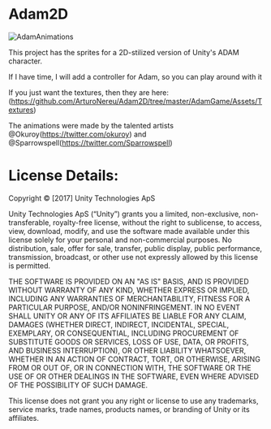 # Adam2D

![AdamAnimations](https://user-images.githubusercontent.com/263776/32796990-f3141370-c935-11e7-88d0-f97d551a69ab.gif)

This project has the sprites for a 2D-stilized version of Unity's ADAM character.

If I have time, I will add a controller for Adam, so you can play around with it

If you just want the textures, then they are here: (https://github.com/ArturoNereu/Adam2D/tree/master/AdamGame/Assets/Textures)

The animations were made by the talented artists @Okuroy(https://twitter.com/okuroy) and @Sparrowspell(https://twitter.com/Sparrowspell)

# License Details:

Copyright © [2017] Unity Technologies ApS
 
Unity Technologies ApS (“Unity”) grants you a limited, non-exclusive, non-transferable, royalty-free license, without the right to sublicense, to access, view, download, modify, and use the software made available under this license solely for your personal and non-commercial purposes. No distribution, sale, offer for sale, transfer, public display, public performance, transmission, broadcast, or other use not expressly allowed by this license is permitted.
 
THE SOFTWARE IS PROVIDED ON AN "AS IS" BASIS, AND IS PROVIDED WITHOUT WARRANTY OF ANY KIND, WHETHER EXPRESS OR IMPLIED, INCLUDING ANY WARRANTIES OF MERCHANTABILITY, FITNESS FOR A PARTICULAR PURPOSE, AND/OR NONINFRINGEMENT. IN NO EVENT SHALL UNITY OR ANY OF ITS AFFILIATES BE LIABLE FOR ANY CLAIM, DAMAGES (WHETHER DIRECT, INDIRECT, INCIDENTAL, SPECIAL, EXEMPLARY, OR CONSEQUENTIAL, INCLUDING PROCUREMENT OF SUBSTITUTE GOODS OR SERVICES, LOSS OF USE, DATA, OR PROFITS, AND BUSINESS INTERRUPTION), OR OTHER LIABILITY WHATSOEVER, WHETHER IN AN ACTION OF CONTRACT, TORT, OR OTHERWISE, ARISING FROM OR OUT OF, OR IN CONNECTION WITH, THE SOFTWARE OR THE USE OF OR OTHER DEALINGS IN THE SOFTWARE, EVEN WHERE ADVISED OF THE POSSIBILITY OF SUCH DAMAGE.
 
This license does not grant you any right or license to use any trademarks, service marks, trade names, products names, or branding of Unity or its affiliates.

